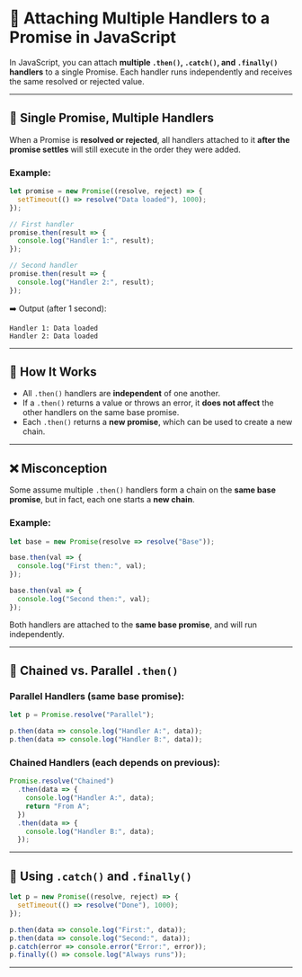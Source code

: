 
# 🧷 Attaching Multiple Handlers to a Promise in JavaScript

In JavaScript, you can attach **multiple `.then()`, `.catch()`, and `.finally()` handlers** to a single Promise. Each handler runs independently and receives the same resolved or rejected value.

---

## 🔁 Single Promise, Multiple Handlers

When a Promise is **resolved or rejected**, all handlers attached to it **after the promise settles** will still execute in the order they were added.

### Example:
```javascript
let promise = new Promise((resolve, reject) => {
  setTimeout(() => resolve("Data loaded"), 1000);
});

// First handler
promise.then(result => {
  console.log("Handler 1:", result);
});

// Second handler
promise.then(result => {
  console.log("Handler 2:", result);
});
```
➡️ Output (after 1 second):
```
Handler 1: Data loaded
Handler 2: Data loaded
```

---

## 🧠 How It Works

- All `.then()` handlers are **independent** of one another.
- If a `.then()` returns a value or throws an error, it **does not affect** the other handlers on the same base promise.
- Each `.then()` returns a **new promise**, which can be used to create a new chain.

---

## ❌ Misconception

Some assume multiple `.then()` handlers form a chain on the **same base promise**, but in fact, each one starts a **new chain**.

### Example:
```javascript
let base = new Promise(resolve => resolve("Base"));

base.then(val => {
  console.log("First then:", val);
});

base.then(val => {
  console.log("Second then:", val);
});
```

Both handlers are attached to the **same base promise**, and will run independently.

---

## 🔄 Chained vs. Parallel `.then()`

### Parallel Handlers (same base promise):
```javascript
let p = Promise.resolve("Parallel");

p.then(data => console.log("Handler A:", data));
p.then(data => console.log("Handler B:", data));
```

### Chained Handlers (each depends on previous):
```javascript
Promise.resolve("Chained")
  .then(data => {
    console.log("Handler A:", data);
    return "From A";
  })
  .then(data => {
    console.log("Handler B:", data);
  });
```

---

## 🧪 Using `.catch()` and `.finally()`

```javascript
let p = new Promise((resolve, reject) => {
  setTimeout(() => resolve("Done"), 1000);
});

p.then(data => console.log("First:", data));
p.then(data => console.log("Second:", data));
p.catch(error => console.error("Error:", error));
p.finally(() => console.log("Always runs"));
```

---

